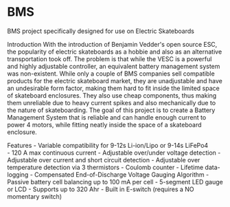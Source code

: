 # BMS
BMS project specifically designed for use on Electric Skateboards

Introduction
    With the introduction of Benjamin Vedder's open source ESC, the popularity of electric skateboards as a hobbie and also as an alternative transportation took off. The problem is that while the VESC is a powerful and highly adjustable controller, an equivalent battery management system was non-existent. While only a couple of BMS companies sell compatible products for the electric skateboard market, they are unadjustable and have an undesirable form factor, making them hard to fit inside the limited space of skateboard enclosures. They also use cheap components, thus making them unreliable due to heavy current spikes and also mechanically due to the nature of skateboarding. The goal of this project is to create a Battery Management System that is reliable and can handle enough current to power 4 motors, while fitting neatly inside the space of a skateboard enclosure.

Features
    - Variable compatibility for 9-12s Li-ion/Lipo or 9-14s LiFePo4    
    - 120 A max continuous current
    - Adjustable over/under voltage detection
    - Adjustable over current and short circuit detection
    - Adjustable over temperature detection via 3 thermistors
    - Coulomb counter
    - Lifetime data-logging
    - Compensated End-of-Discharge Voltage Gauging Algorithm
    - Passive battery cell balancing up to 100 mA per cell
    - 5-segment LED gauge or LCD
    - Supports up to 320 Ahr
    - Built in E-switch (requires a NO momentary switch)

